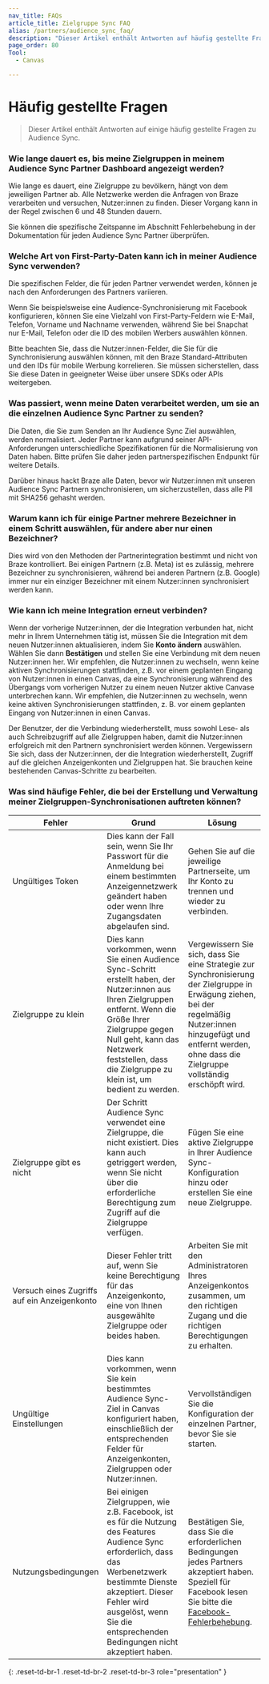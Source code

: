 ```yaml
---
nav_title: FAQs
article_title: Zielgruppe Sync FAQ
alias: /partners/audience_sync_faq/
description: "Dieser Artikel enthält Antworten auf häufig gestellte Fragen zu Audience Sync."
page_order: 80
Tool:
  - Canvas

---
```


# Häufig gestellte Fragen

> Dieser Artikel enthält Antworten auf einige häufig gestellte Fragen zu Audience Sync.

### Wie lange dauert es, bis meine Zielgruppen in meinem Audience Sync Partner Dashboard angezeigt werden?

Wie lange es dauert, eine Zielgruppe zu bevölkern, hängt von dem jeweiligen Partner ab. Alle Netzwerke werden die Anfragen von Braze verarbeiten und versuchen, Nutzer:innen zu finden. Dieser Vorgang kann in der Regel zwischen 6 und 48 Stunden dauern.

Sie können die spezifische Zeitspanne im Abschnitt Fehlerbehebung in der Dokumentation für jeden Audience Sync Partner überprüfen.

### Welche Art von First-Party-Daten kann ich in meiner Audience Sync verwenden?

Die spezifischen Felder, die für jeden Partner verwendet werden, können je nach den Anforderungen des Partners variieren. 

Wenn Sie beispielsweise eine Audience-Synchronisierung mit Facebook konfigurieren, können Sie eine Vielzahl von First-Party-Feldern wie E-Mail, Telefon, Vorname und Nachname verwenden, während Sie bei Snapchat nur E-Mail, Telefon oder die ID des mobilen Werbers auswählen können. 

Bitte beachten Sie, dass die Nutzer:innen-Felder, die Sie für die Synchronisierung auswählen können, mit den Braze Standard-Attributen und den IDs für mobile Werbung korrelieren. Sie müssen sicherstellen, dass Sie diese Daten in geeigneter Weise über unsere SDKs oder APIs weitergeben. 

### Was passiert, wenn meine Daten verarbeitet werden, um sie an die einzelnen Audience Sync Partner zu senden?

Die Daten, die Sie zum Senden an Ihr Audience Sync Ziel auswählen, werden normalisiert. Jeder Partner kann aufgrund seiner API-Anforderungen unterschiedliche Spezifikationen für die Normalisierung von Daten haben. Bitte prüfen Sie daher jeden partnerspezifischen Endpunkt für weitere Details.

Darüber hinaus hackt Braze alle Daten, bevor wir Nutzer:innen mit unseren Audience Sync Partnern synchronisieren, um sicherzustellen, dass alle PII mit SHA256 gehasht werden.

### Warum kann ich für einige Partner mehrere Bezeichner in einem Schritt auswählen, für andere aber nur einen Bezeichner?

Dies wird von den Methoden der Partnerintegration bestimmt und nicht von Braze kontrolliert. Bei einigen Partnern (z.B. Meta) ist es zulässig, mehrere Bezeichner zu synchronisieren, während bei anderen Partnern (z.B. Google) immer nur ein einziger Bezeichner mit einem Nutzer:innen synchronisiert werden kann.

### Wie kann ich meine Integration erneut verbinden?

Wenn der vorherige Nutzer:innen, der die Integration verbunden hat, nicht mehr in Ihrem Unternehmen tätig ist, müssen Sie die Integration mit dem neuen Nutzer:innen aktualisieren, indem Sie **Konto ändern** auswählen. Wählen Sie dann **Bestätigen** und stellen Sie eine Verbindung mit dem neuen Nutzer:innen her. Wir empfehlen, die Nutzer:innen zu wechseln, wenn keine aktiven Synchronisierungen stattfinden, z.B. vor einem geplanten Eingang von Nutzer:innen in einen Canvas, da eine Synchronisierung während des Übergangs vom vorherigen Nutzer zu einem neuen Nutzer aktive Canvase unterbrechen kann. Wir empfehlen, die Nutzer:innen zu wechseln, wenn keine aktiven Synchronisierungen stattfinden, z. B. vor einem geplanten Eingang von Nutzer:innen in einen Canvas.

Der Benutzer, der die Verbindung wiederherstellt, muss sowohl Lese- als auch Schreibzugriff auf alle Zielgruppen haben, damit die Nutzer:innen erfolgreich mit den Partnern synchronisiert werden können. Vergewissern Sie sich, dass der Nutzer:innen, der die Integration wiederherstellt, Zugriff auf die gleichen Anzeigenkonten und Zielgruppen hat. Sie brauchen keine bestehenden Canvas-Schritte zu bearbeiten. 

### Was sind häufige Fehler, die bei der Erstellung und Verwaltung meiner Zielgruppen-Synchronisationen auftreten können?

| Fehler | Grund | Lösung |
| --- | --- | --- |
| Ungültiges Token | Dies kann der Fall sein, wenn Sie Ihr Passwort für die Anmeldung bei einem bestimmten Anzeigennetzwerk geändert haben oder wenn Ihre Zugangsdaten abgelaufen sind. | Gehen Sie auf die jeweilige Partnerseite, um Ihr Konto zu trennen und wieder zu verbinden. |
| Zielgruppe zu klein | Dies kann vorkommen, wenn Sie einen Audience Sync-Schritt erstellt haben, der Nutzer:innen aus Ihren Zielgruppen entfernt. Wenn die Größe Ihrer Zielgruppe gegen Null geht, kann das Netzwerk feststellen, dass die Zielgruppe zu klein ist, um bedient zu werden. | Vergewissern Sie sich, dass Sie eine Strategie zur Synchronisierung der Zielgruppe in Erwägung ziehen, bei der regelmäßig Nutzer:innen hinzugefügt und entfernt werden, ohne dass die Zielgruppe vollständig erschöpft wird. |
| Zielgruppe gibt es nicht | Der Schritt Audience Sync verwendet eine Zielgruppe, die nicht existiert. Dies kann auch getriggert werden, wenn Sie nicht über die erforderliche Berechtigung zum Zugriff auf die Zielgruppe verfügen. | Fügen Sie eine aktive Zielgruppe in Ihrer Audience Sync-Konfiguration hinzu oder erstellen Sie eine neue Zielgruppe. |
| Versuch eines Zugriffs auf ein Anzeigenkonto | Dieser Fehler tritt auf, wenn Sie keine Berechtigung für das Anzeigenkonto, eine von Ihnen ausgewählte Zielgruppe oder beides haben. | Arbeiten Sie mit den Administratoren Ihres Anzeigenkontos zusammen, um den richtigen Zugang und die richtigen Berechtigungen zu erhalten. |
| Ungültige Einstellungen | Dies kann vorkommen, wenn Sie kein bestimmtes Audience Sync-Ziel in Canvas konfiguriert haben, einschließlich der entsprechenden Felder für Anzeigenkonten, Zielgruppen oder Nutzer:innen. | Vervollständigen Sie die Konfiguration der einzelnen Partner, bevor Sie sie starten. |
| Nutzungsbedingungen | Bei einigen Zielgruppen, wie z.B. Facebook, ist es für die Nutzung des Features Audience Sync erforderlich, dass das Werbenetzwerk bestimmte Dienste akzeptiert. Dieser Fehler wird ausgelöst, wenn Sie die entsprechenden Bedingungen nicht akzeptiert haben. | Bestätigen Sie, dass Sie die erforderlichen Bedingungen jedes Partners akzeptiert haben. Speziell für Facebook lesen Sie bitte die [Facebook-Fehlerbehebung]({{site.baseurl}}/partners/canvas_steps/facebook_audience_sync/#troubleshooting). |
{: .reset-td-br-1 .reset-td-br-2 .reset-td-br-3 role="presentation" }

